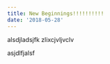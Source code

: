 ```yaml
---
title: New Beginnings!!!!!!!!!!
date: '2018-05-28'
---
```


alsdjladsjfk
zlixcjvljvclv

asjdlfjalsf
